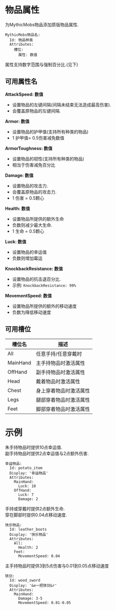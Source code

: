 物品属性
===============

为MythicMobs物品添加原版物品属性.

```
MythicMobs物品名:
  Id: 物品种类
  Attributes:
    槽位:
      属性: 数值
```
属性支持数字范围与强制百分比.(见下)

可用属性名
----------

**AttackSpeed: 数值**

-   设置物品的左键间隔(间隔未结束无法造成最高伤害).
-   会覆盖原物品的左键间隔.

**Armor: 数值**

-   设置物品的护甲值(支持所有种类的物品)
-   1 护甲值= 0.5伤害减免数值

**ArmorToughness: 数值**

-   设置物品的韧性(支持所有种类的物品)
-    相当于伤害减免百分比

**Damage: 数值**

-   设置物品的攻击力.
-   会覆盖原物品的攻击力.
-   1 伤害 = 0.5颗心

**Health: 数值**

-   设置物品所提供的额外生命
-   负数则减少最大生命.
-   1 生命 = 0.5颗心

**Luck: 数值**

-   设置物品的幸运值
-   负数则增加霉运

**KnockbackResistance: 数值**

-   设置物品的抗击退百分比.
-   示例: ```KnockbackResistance: 99%```

**MovementSpeed: 数值**

-   设置物品所提供的额外的移动速度
-   负数为降低移动速度

可用槽位
-----

| **槽位名** | **描述**                                                           |
|----------|---------------------------------------------------------------------------|
| All      | 任意手持/任意穿戴时  |
| MainHand | 主手持物品时激活属性 |
| OffHand  | 副手持物品时激活属性  |
| Head     | 戴着物品时激活属性 |
| Chest    | 身上穿着物品时激活属性 |
| Legs     | 腿部穿着物品时激活属性 |
| Feet     | 脚部穿着物品时激活属性 |

示例
========

朱手持物品时提供10点幸运值.  
副手持物品时提供2点幸运值与2点额外伤害.

```
幸运物品:
  Id: potato_item
  Display: '幸运物品'
  Attributes:
    MainHand:
      Luck: 10
    OffHand:
      Luck: 7
      Damage: 2
```
手持或穿戴时提供2点额外生命.  
穿在脚部时提供0.04点移动速度.
```
快乐物品:
  Id: leather_boots
  Display: '快乐物品'
  Attributes:
    All:
      Health: 2
    Feet:
      MovementSpeed: 0.04
```
主手持物品时提供3到5点伤害与0.01到0.05点移动速度
```
铁剑:
  Id: wood_sword
  Display: '&e一把铁剑&r'
  Attributes:
    MainHand:
      Damage: 3-5
      MovementSpeed: 0.01-0.05
```
